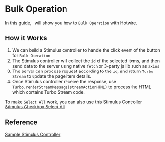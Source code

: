 # Bulk Operation

In this guide, I will show you how to `Bulk Operation` with Hotwire.

## How it Works

1. We can build a Stimulus controller to handle the click event of the button for `Bulk Operation`
2. The Stimulus controller will collect the `id` of the selected items, and then send data to the server using native `fetch` or 3-party js lib such as `axios`
3. The server can process request according to the `id`, and return `Turbo Stream` to update the page item details.
4. Once Stimulus controller receive the response, use `Turbo.renderStreamMessage(streamActionHTML)` to process the HTML which contains Turbo Stream code.

To make `Select All` work, you can also use this Stimulus Controller [Stimulus Checkbox Select All](https://www.stimulus-components.com/docs/stimulus-checkbox-select-all/)

## Reference

[Sample Stimulus Controller](https://github.com/gorails-screencasts/bulk-operations-in-rails/blob/223a3d97b520b90d36c8beaa2e25432e1189bc75/app/javascript/controllers/posts_bulk_controller.js)